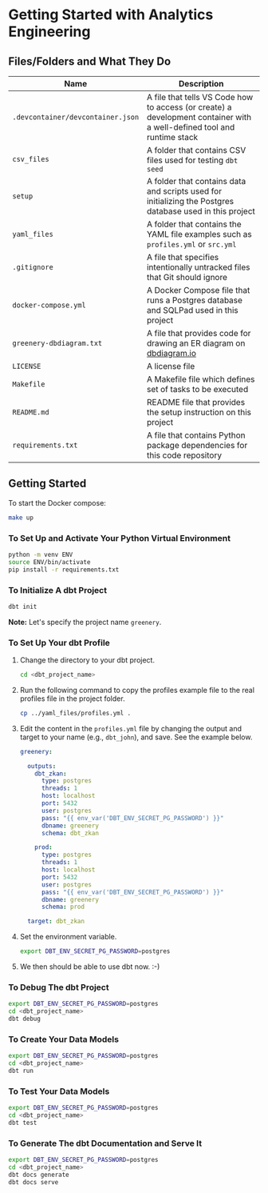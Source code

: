 # Getting Started with Analytics Engineering

## Files/Folders and What They Do

| Name | Description |
| - | - |
| `.devcontainer/devcontainer.json` | A file that tells VS Code how to access (or create) a development container with a well-defined tool and runtime stack |
| `csv_files` | A folder that contains CSV files used for testing `dbt seed` |
| `setup` | A folder that contains data and scripts used for initializing the Postgres database used in this project |
| `yaml_files` | A folder that contains the YAML file examples such as `profiles.yml` or `src.yml` |
| `.gitignore` | A file that specifies intentionally untracked files that Git should ignore |
| `docker-compose.yml` | A Docker Compose file that runs a Postgres database and SQLPad used in this project |
| `greenery-dbdiagram.txt` | A file that provides code for drawing an ER diagram on [dbdiagram.io](https://dbdiagram.io/home) |
| `LICENSE` | A license file |
| `Makefile` | A Makefile file which defines set of tasks to be executed |
| `README.md` | README file that provides the setup instruction on this project |
| `requirements.txt` | A file that contains Python package dependencies for this code repository |

## Getting Started

To start the Docker compose:

```sh
make up
```

### To Set Up and Activate Your Python Virtual Environment

```bash
python -m venv ENV
source ENV/bin/activate
pip install -r requirements.txt
```

### To Initialize A dbt Project

```bash
dbt init
```

**Note:** Let's specify the project name `greenery`.

### To Set Up Your dbt Profile

1. Change the directory to your dbt project.

    ```bash
    cd <dbt_project_name>
    ```

1. Run the following command to copy the profiles example file to the real
   profiles file in the project folder.

    ```bash
    cp ../yaml_files/profiles.yml .
    ```

1. Edit the content in the `profiles.yml` file by changing the output and
   target to your name (e.g., `dbt_john`), and save. See the example below.

    ```yaml
    greenery:

      outputs:
        dbt_zkan:
          type: postgres
          threads: 1
          host: localhost
          port: 5432
          user: postgres
          pass: "{{ env_var('DBT_ENV_SECRET_PG_PASSWORD') }}"
          dbname: greenery
          schema: dbt_zkan

        prod:
          type: postgres
          threads: 1
          host: localhost
          port: 5432
          user: postgres
          pass: "{{ env_var('DBT_ENV_SECRET_PG_PASSWORD') }}"
          dbname: greenery
          schema: prod

      target: dbt_zkan
    ```

1. Set the environment variable.

    ```bash
    export DBT_ENV_SECRET_PG_PASSWORD=postgres
    ```

1. We then should be able to use dbt now. :-)

### To Debug The dbt Project

```bash
export DBT_ENV_SECRET_PG_PASSWORD=postgres
cd <dbt_project_name>
dbt debug
```

### To Create Your Data Models

```bash
export DBT_ENV_SECRET_PG_PASSWORD=postgres
cd <dbt_project_name>
dbt run
```

### To Test Your Data Models

```bash
export DBT_ENV_SECRET_PG_PASSWORD=postgres
cd <dbt_project_name>
dbt test
```

### To Generate The dbt Documentation and Serve It

```bash
export DBT_ENV_SECRET_PG_PASSWORD=postgres
cd <dbt_project_name>
dbt docs generate
dbt docs serve
```
